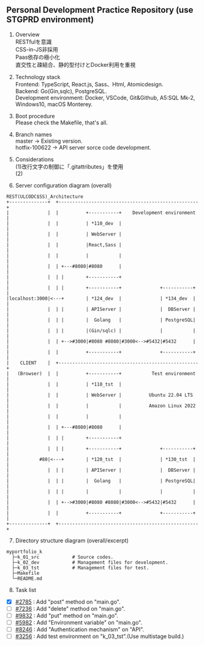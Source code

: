 ## Personal Development Practice Repository (use STGPRD environment)
1. Overview  
RESTfulを意識  
CSS-in-JS非採用  
Paas依存の極小化  
直交性と疎結合、静的型付けとDocker利用を重視  

2. Technology stack  
Frontend: TypeScript, React.js, Sass、Html, Atomicdesign.  
Backend: Go(Gin,sqlc), PostgreSQL.  
Development environment: Docker, VSCode, Git&Github, A5:SQL Mk-2, Windows10, macOS Monterey.  

3. Boot procedure  
Please check the Makefile, that's all.

4. Branch names  
master -> Existing version.  
hotfix-100622 -> API server sorce code development.  
<!-- develop -> Next Version.  -->
<!-- release-*  -->
<!-- hotfix-100622 -->

5. Considerations  
(1)改行文字の制御に「.gitattributes」を使用  
(2)  

6. Server configuration diagram (overall)  
```
REST(ULCODC$SS)_Architecture
+--------------+  +---------------------------------------------------+
|              |  |          +-----------+    Development environment |
|              |  |          | *110_dev  |                            |
|              |  |          | WebServer |                            |
|              |  |          |React,Sass |                            |
|              |  |          |           |                            |
|              |  | +---#8080|#8080      |                            |
|              |  | |        +-----------+                            |
|              |  | |        +-----------+              +-----------+ |
|localhost:3000|<---+        | *124_dev  |              | *134_dev  | |
|              |  | |        | APIServer |              |  DBServer | |
|              |  | |        |  Golang   |              | PostgreSQL| |
|              |  | |        |(Gin/sqlc) |              |           | |
|              |  | +-->#3000|#8080 #8080|#3000<-->#5432|#5432      | |
|              |  |          +-----------+              +-----------+ |
|    CLIENT    |  +---------------------------------------------------+
|   (Browser)  |  |          +-----------+           Test environment |
|              |  |          | *110_tst  |                            |
|              |  |          | WebServer |          Ubuntu 22.04 LTS  |
|              |  |          |           |          Amazon Linux 2022 |
|              |  |          |           |                            |
|              |  | +---#8080|#8080      |                            |
|              |  | |        +-----------+                            |
|              |  | |        +-----------+              +-----------+ |
|           #80|<---+        | *120_tst  |              | *130_tst  | |
|              |  | |        | APIServer |              |  DBServer | |
|              |  | |        |  Golang   |              | PostgreSQL| |
|              |  | |        |           |              |           | |
|              |  | +-->#3000|#8080 #8080|#3000<-->#5432|#5432      | |
|              |  |          +-----------+              +-----------+ |
+--------------+  +---------------------------------------------------+
```
7. Directory structure diagram (overall/excerpt)  
```
myportfolio_k
  ├─k_01_src            # Source codes.
  ├─k_02_dev            # Management files for development.
  ├─k_03_tst            # Management files for test.
  ├─Makefile
  └─README.md
```

8. Task list  
- [x] [#2785](k_01_src/124api_src/src/main.go) : Add "post" method on "main.go".  
- [ ] [#7236](k_01_src/124api_src/src/main.go) : Add "delete" method on "main.go".  
- [ ] [#9832](k_01_src/124api_src/src/main.go) : Add "put" method on "main.go".  
- [ ] [#5982](k_01_src/124api_src/src/main.go) : Add "Environment variable" on "main.go".  
- [ ] [#8246](k_01_src/124api_src/src/main.go) : Add "Authentication mechanism" on "API".  
- [ ] [#3256](k_03_tst/120api_tst/Dockerfile) : Add test environment on "k_03_tst".(Use multistage build.)  

<!--
使いやすさを優先せず、１０年後でも理解できるコードを！

-->
